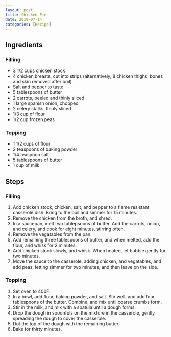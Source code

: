 ```yaml
---
layout: post
title: Chicken Pie
date: 2019-07-14
categories: [Recipe]
---
```


## Ingredients

### Filling

* 3 1/2 cups chicken stock
* 4 chicken breasts, cut into strips (alternatively, 8 chicken thighs, bones and skin removed after boil)
* Salt and pepper to taste
* 5 tablespoons of butter
* 2 carrots, peeled and thinly sliced
* 1 large spanish onion, chopped
* 2 celery stalks, thinly sliced
* 1/3 cup of flour
* 1/2 cup frozen peas

### Topping

* 1 1/2 cups of flour
* 2 teaspoons of baking powder
* 1/4 teaspoon salt
* 5 tablespoons of butter
* 1 cup of milk

## Steps

### Filling

1. Add chicken stock, chicken, salt, and pepper to a flame resistant casserole dish. Bring to the boil and simmer for 15 minutes.
1. Remove the chicken from the broth, and shred.
1. In a saucepan, melt two tablepsoons of butter. Add the carrots, onion, and celery, and cook for eight minutes, stirring often.
1. Remove the vegatables from the pan.
1. Add remaining three tablespoons of butter, and when melted, add the flour, and whisk for 2 minutes.
1. Add chicken stock slowly, and whisk. When heated, let bubble gently for two minutes. 
1. Move the sauce to the casserole, adding chicken, and vegatables, and add peas, letting simmer for two minutes, and then leave on the side.

### Topping

1. Set oven to 400F.
1. In a bowl, add flour, baking powder, and salt. Stir well, and add four tablespoons of the butter. Combine, and mix until coarse crumbs form.
1. Stir in the milk, and mix with a spatula until a dough forms.
1. Drop the dough in spoonfuls on the mixture in the casserole, gently spreading the dough to cover the casserole.
1. Dot the top of the dough with the remaining butter.
1. Bake for thirty minutes.

